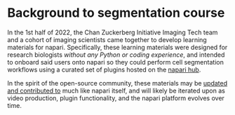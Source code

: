 # Background to segmentation course

In the 1st half of 2022, the Chan Zuckerberg Initiative Imaging Tech team and a cohort of imaging scientists came together to develop learning materials for napari. Specifically, these learning materials were designed for research biologists *without any Python or coding experience*, and intended to onboard said users onto napari so they could perform cell segmentation workflows using a curated set of plugins hosted on the [napari hub](https://www.napari-hub.org).  

In the spirit of the open-source community, these materials may be [updated and contributed to](https://github.com/chanzuckerberg/napari-segmentation-workshop) much like napari itself, and will likely be iterated upon as video production, plugin functionality, and the napari platform evolves over time. 
